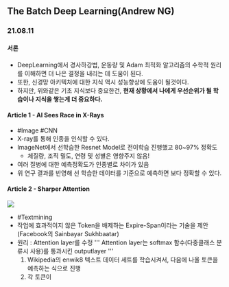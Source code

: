## The Batch Deep Learning(Andrew NG)

### 21.08.11
#### 서론
- DeepLearning에서 경사하강법, 운동량 및 Adam 최적화 알고리즘의 수학적 원리를 이해하면 더 나은 결정을 내리는 데 도움이 된다.
- 또한, 신경망 아키텍처에 대한 지식 역시 성능향상에 도움이 될것이다.
- 하지만, 위와같은 기초 지식보다 중요한건, **현재 상황에서 나에게 우선순위가 될 학습이나 지식을 쌓는게 더 중요하다.**


#### Article 1 - AI Sees Race in X-Rays
- \#Image #CNN
- X-ray를 통해 인종을 인식할 수 있다.
- ImageNet에서 선학습한 Resnet Model로 전이학습 진행했고 80~97% 정확도
    - 체질량, 조직 밀도, 연령 및 성별은 영향주지 않음!
- 여러 질병에 대한 예측정확도가 인종별로 차이가 있음 
- 위 연구 결과를 반영해 선 학습한 데이터를 기준으로 예측하면 보다 정확할 수 있다.


#### Article 2 - Sharper Attention
![](https://info.deeplearning.ai/hs-fs/hubfs/FORGET.gif)
- \#Textmining
- 작업에 효과적이지 않은 Token을 배제하는 Expire-Span이라는 기술을 제안 (Facebook의 Sainbayar Sukhbaatar)
- 원리 : Attention layer를 수정
'''
Attention layer는 softmax 함수(다중클래스 분류시 사용)를 통과시킨 outputlayer
'''
    1. Wikipedia의 enwik8 텍스트 데이터 세트를 학습시켜서, 다음에 나올 토큰을 예측하는 식으로 진행
    2. 각 토큰이 